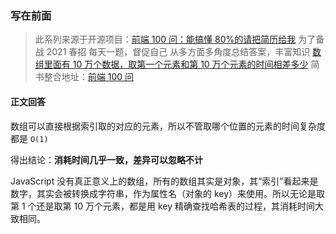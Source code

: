 <!--
 * @Author: wuhaoyuan
 * @Date: 2022-07-06 09:22:29
 * @LastEditTime: 2022-07-06 09:53:23
 * @LastEditors: wuhaoyuan
 * @Description:
 * @FilePath: /blog/前端100问/【前端100问】Q75：数组里面有10万个数据，取第一个元素和第10万个元素的时间相差多少.md
-->

### 写在前面

> 此系列来源于开源项目：[前端 100 问：能搞懂 80%的请把简历给我](https://github.com/yygmind/blog/issues/43)
> 为了备战 2021 春招
> 每天一题，督促自己
> 从多方面多角度总结答案，丰富知识
> [数组里面有 10 万个数据，取第一个元素和第 10 万个元素的时间相差多少](https://github.com/Advanced-Frontend/Daily-Interview-Question/issues/124)
> 简书整合地址：[前端 100 问](https://www.jianshu.com/c/70e2e00df1b0)

#### 正文回答

数组可以直接根据索引取的对应的元素，所以不管取哪个位置的元素的时间复杂度都是 `O(1)`

得出结论：**消耗时间几乎一致，差异可以忽略不计**

JavaScript 没有真正意义上的数组，所有的数组其实是对象，其“索引”看起来是数字，其实会被转换成字符串，作为属性名（对象的 key）来使用。所以无论是取第 1 个还是取第 10 万个元素，都是用 key 精确查找哈希表的过程，其消耗时间大致相同。
